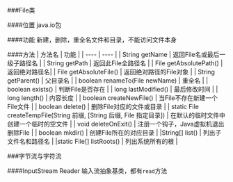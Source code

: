 ###File类

####位置
java.io包

####功能
新建，删除，重全名文件和目录，不能访问文件本身

####方法
| 方法名 | 功能 | 
| ---- | ---- |
| String getName | 返回File名或最后一级子路径名 |
| String getPath | 返回此File全路径名 |
| File getAbsolutePath() | 返回绝对路径名|
| File getAbsoluteFile() | 返回绝对路径的File对象 |
| String getParent() | 父目录名 |
| boolean renameTo(File newName) | 重全名 |
| boolean exists() | 判断File是否存在 |
| long lastModified() | 最后修改时间 |
| long length() | 内容长度 |
| boolean createNewFile() | 当File不存在新建一个File文件 |
| boolean delete() | 删除File对应的文件或目录 |
| static File createTempFile(String 前缀, [String 后缀, File 指定目录]) | 在默认的临时文件中创建一个临时的空文件 |
|  void deleteOnExit() | 注册一个钩子，Java虚拟机退出删除File |
| boolean mkdir() | 创建File所在的对应目录 |
|String[] list() | 列出子文件名和路径名 |
|static File[] listRoots() | 列出系统所有的根 |

###字节流与字符流

####InputStream  Reader
输入流抽象基类，都有`read`方法